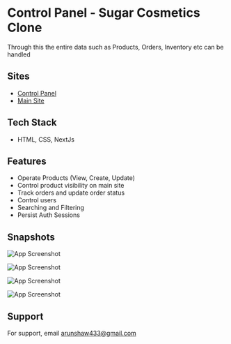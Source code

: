 # Control Panel - Sugar Cosmetics Clone

Through this the entire data such as Products, Orders, Inventory etc can be handled 

## Sites

- <a href="https://sugar-cosmatics-control-panel.vercel.app/"> Control Panel </a>
- <a href="https://sugar-cosmetics-clone-seven.vercel.app/"> Main Site </a>



## Tech Stack

- HTML, CSS, NextJs 


## Features

- Operate Products (View, Create, Update)
- Control product visibility on main site
- Track orders and update order status
- Control users
- Searching and Filtering
- Persist Auth Sessions
## Snapshots

![App Screenshot](https://sugar-cosmatics-control-panel.vercel.app/products.png)

![App Screenshot](https://sugar-cosmatics-control-panel.vercel.app/orders.png)

![App Screenshot](https://sugar-cosmatics-control-panel.vercel.app/orders_view.png)

![App Screenshot](https://sugar-cosmatics-control-panel.vercel.app/users.png)


## Support

For support, email arunshaw433@gmail.com

